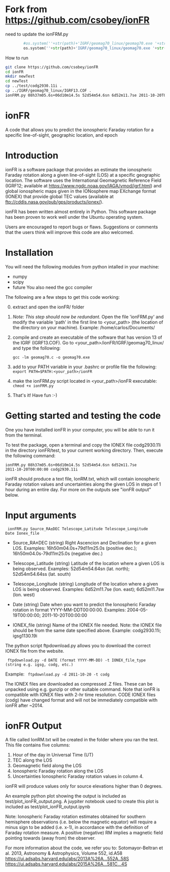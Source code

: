 # Fork from https://github.com/csobey/ionFR

need to update the ionFRM.py

```python
		#os.system(''+str(path)+'IGRF/geomag70_linux/geomag70.exe '+str(path)+'IGRF/geomag70_linux/IGRF12.COF f '+str(path)+'IGRF/geomag70_linux/input.txt '+str(path)+'IGRF/geomag70_linux/output.txt')
		os.system(''+str(path)+'IGRF/geomag70_linux/geomag70.exe '+str(path)+'IGRF/geomag70_linux/IGRF13.COF f '+str(path)+'IGRF/geomag70_linux/input.txt '+str(path)+'IGRF/geomag70_linux/output.txt')
```

How to run

```bash
git clone https://github.com/csobey/ionFR
cd ionFR
mkdir newTest
cd newTest
cp ../test/codg2930.11i .
cp ../IGRF/geomag70_linux/IGRF13.COF .
ionFRM.py 08h37m05.6s+06d10m14.5s 52d54m54.6sn 6d52m11.7se 2011-10-20T00:00:00 codg2930.11i
```


# ionFR
A code that allows you to predict the ionospheric Faraday rotation for a specific line-of-sight, geographic location, and epoch

# Introduction
ionFR is a software package that provides an estimate the ionospheric Faraday rotation along a given line-of-sight (LOS) at a specific geographic location. 
The software uses the International Geomagnetic Reference Field (IGRF12; available at https://www.ngdc.noaa.gov/IAGA/vmod/igrf.html) and global ionospheric maps given in the IONosphere map EXchange format (IONEX) that provide global TEC values (available at ftp://cddis.nasa.gov/pub/gps/products/ionex/). 

ionFR has been written almost entirely in Python. This software package has been proven to work well under the Ubuntu operating system.

Users are encouraged to report bugs or flaws. Suggestions or comments that the users think will improve this code are also welcomed.

# Installation
You will need the following modules from python intalled in your machine:
- numpy
- scipy
- future
You also need the gcc compiler

The following are a few steps to get this code working:

0) extract and open the ionFR/ folder

1) *Note: This step should now be redundant.* Open the file 'ionFRM.py' and modify the variable 'path' in the first line to <your_path> (the location of the directory on your machine). Example: /home/carlos/Documents/ 

2) compile and create an executable of the software that has version 13 of the IGRF (IGRF13.COF). Go to <your_path>/ionFR/IGRF/geomag70_linux/
   and type the following:
   
   <code>gcc -lm geomag70.c -o geomag70.exe</code>

3) add to your PATH variable in your .bashrc or profile file the following:
<code> export PATH=$PATH:<your_path>/ionFR </code>

4) make the ionFRM.py script located in <your_path>/ionFR executable:
   <code>chmod +x ionFRM.py </code>

5) That's it! Have fun :-)

# Getting started and testing the code
One you have installed ionFR in your computer, you will be able to run it from the terminal.

To test the package, open a terminal and copy the IONEX file codg2930.11i in the directory ionFR/test, to your current working directory. Then, execute the following command:

<code>ionFRM.py 08h37m05.6s+06d10m14.5s 52d54m54.6sn 6d52m11.7se 2011-10-20T00:00:00 codg2930.11i</code>

ionFR should produce a text file, IonRM.txt, which will contain ionospheric Faraday rotation values and uncertainties along the given LOS in steps of 1 hour during an entire day. For more on the outputs see "ionFR output" below.

# Input arguments
<code> ionFRM.py Source_RA±DEC Telescope_Latitude Telescope_Longitude Date Ionex_file </code>

- Source_RA±DEC (string)
Right Ascencion and Declination for a given LOS. 
Examples: 16h50m04.0s+79d11m25.0s (positive dec.); 16h50m04.0s-79d11m25.0s (negative dec.)

- Telescope_Latitude (string)
Latitude of the location where a given LOS is being observed. 
Examples: 52d54m54.64sn (lat. north); 52d54m54.64ss (lat. south)

- Telescope_Longitude (string)
Longitude of the location where a given LOS is being observed. 
Examples: 6d52m11.7se (lon. east); 6d52m11.7sw (lon. west)

- Date (string)
Date when you want to predict the Ionospheric Faraday rotation in format YYYY-MM-DDT00:00:00. 
Examples: 2004-05-19T00:00:00; 2011-10-20T00:00:00

- IONEX_file (string)
Name of the IONEX file needed. Note: the IONEX file should be from the same date specified above. 
Example: codg2930.11i; igsg1130.19i

The python script ftpdownload.py allows you to download the correct IONEX file from the website.

<code> ftpdownload.py -d DATE (format YYYY-MM-DD) -t IONEX_file_type (string e.g. igsg, codg, etc.) </code>

Example: <code> ftpdownload.py -d 2011-10-20 -t codg </code>

The IONEX files are downloaded as compressed .Z files. These can be unpacked using e.g. gunzip or other suitable command.
Note that ionFR is compatible with IONEX files with 2-hr time resolution.
CODE IONEX files (codg) have changed format and will not be immediately compatible with ionFR after ~2014.

# ionFR Output
A file called IonRM.txt will be created in the folder where you ran the test. This file contains
five columns:

1) Hour of the day in Universal Time (UT)
2) TEC along the LOS
3) Geomagnetic field along the LOS
4) Ionospheric Faraday rotation along the LOS
5) Uncertainties Ionospheric Faraday rotation values in column 4.

ionFR will produce values only for source elevations higher than 0 degrees.

An example python plot showing the output is included as test/plot_ionFR_output.png.
A juypiter notebook used to create this plot is included as test/plot_ionFR_output.ipynb

Note: Ionospheric Faraday rotation estimates obtained for southern hemisphere observations (i.e. below the magnetic equator) will require a minus sign to be added (i.e. x-1), in accordance with the definition of Faraday rotation measure. A positive (negative) RM implies a magnetic field pointing towards (away from) the observer. 

For more information about the code, we refer you to:
Sotomayor-Beltran et al. 2013, Astronomy & Astrophysics, Volume 552, id.A58
https://ui.adsabs.harvard.edu/abs/2013A%26A...552A..58S
https://ui.adsabs.harvard.edu/abs/2015A%26A...581C...4S
